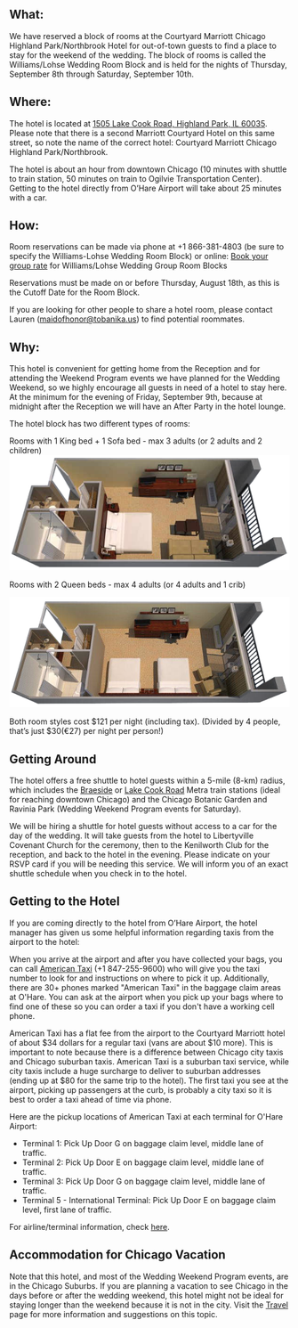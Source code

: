 ## What:
We have reserved a block of rooms at the Courtyard Marriott Chicago Highland Park/Northbrook Hotel for out-of-town guests to find a place to stay for the weekend of the wedding.  The block of rooms is called the Williams/Lohse Wedding Room Block and is held for the nights of Thursday, September 8th through Saturday, September 10th.

## Where:
The hotel is located at [1505 Lake Cook Road, Highland Park, IL 60035](https://www.google.com/maps/place/Courtyard+Chicago+Highland+Park%2FNorthbrook).  Please note that there is a second Marriott Courtyard Hotel on this same street, so note the name of the correct hotel: Courtyard Marriott Chicago Highland Park/Northbrook.

The hotel is about an hour from downtown Chicago (10 minutes with shuttle to train station, 50 minutes on train to Ogilvie Transportation Center).  Getting to the hotel directly from O’Hare Airport will take about 25 minutes with a car.

## How:
Room reservations can be made via phone at +1 866-381-4803 (be sure to specify the Williams-Lohse Wedding Room Block) or online: [Book your group rate](http://www.marriott.com/meeting-event-hotels/group-corporate-travel/groupCorp.mi?resLinkData=Williams/Lohse%20Wedding%20Group%20Room%20Block%5Echihp%60wlwwlwa%7Cwlwwlwb%60109.00%60USD%60false%604%609/8/16%609/11/16%6008/18/2016&app=resvlink&stop_mobi=yes) for Williams/Lohse Wedding Group Room Blocks

Reservations must be made on or before Thursday, August 18th, as this is the Cutoff Date for the Room Block.

If you are looking for other people to share a hotel room, please contact Lauren ([maidofhonor@tobanika.us](mailto:maidofhonor@tobanika.us)) to find potential roommates.

## Why:
This hotel is convenient for getting home from the Reception and for attending the Weekend Program events we have planned for the Wedding Weekend, so we highly encourage all guests in need of a hotel to stay here.  At the minimum for the evening of Friday, September 9th, because at midnight after the Reception we will have an After Party in the hotel lounge.

The hotel block has two different types of rooms:

Rooms with 1 King bed + 1 Sofa bed - max 3 adults (or 2 adults and 2 children)
![](king_room_floorplan.png)

Rooms with 2 Queen beds - max 4 adults (or 4 adults and 1 crib)

![](queen_room_floorplan.png)

Both room styles cost $121 per night (including tax).  (Divided by 4 people, that’s just $30(€27) per night per person!)

## Getting Around

The hotel offers a free shuttle to hotel guests within a 5-mile (8-km) radius, which includes the [Braeside](http://metrarail.com/content/metra/en/home/maps_schedules/metra_system_map/up-n/map.html) or [Lake Cook Road](http://metrarail.com/content/metra/en/home/maps_schedules/metra_system_map/md-n/map.html) Metra train stations (ideal for reaching downtown Chicago) and the Chicago Botanic Garden and Ravinia Park (Wedding Weekend Program events for Saturday).

We will be hiring a shuttle for hotel guests without access to a car for the day of the wedding.  It will take guests from the hotel to Libertyville Covenant Church for the ceremony, then to the Kenilworth Club for the reception, and back to the hotel in the evening.  Please indicate on your RSVP card if you will be needing this service.  We will inform you of an exact shuttle schedule when you check in to the hotel.

<span id="hoteltaxi"></span>
## Getting to the Hotel

If you are coming directly to the hotel from O’Hare Airport, the hotel manager has given us some helpful information regarding taxis from the airport to the hotel:  

When you arrive at the airport and after you have collected your bags, you can call [American Taxi](https://www.americantaxi.com/ATOnlineOrderWeb/main.htm) (+1 847-255-9600) who will give you the taxi number to look for and instructions on where to pick it up. Additionally, there are 30+ phones marked "American Taxi" in the baggage claim areas at O'Hare. You can ask at the airport when you pick up your bags where to find one of these so you can order a taxi if you don't have a working cell phone.

American Taxi has a flat fee from the airport to the Courtyard Marriott hotel of about $34 dollars for a regular taxi (vans are about $10 more).   This is important to note because there is a difference between Chicago city taxis and Chicago suburban taxis.  American Taxi is a suburban taxi service, while city taxis include a huge surcharge to deliver to suburban addresses (ending up at $80 for the same trip to the hotel).  The first taxi you see at the airport, picking up passengers at the curb, is probably a city taxi so it is best to order a taxi ahead of time via phone.

Here are the pickup locations of American Taxi at each terminal for O'Hare Airport:

- Terminal 1: Pick Up Door G on baggage claim level, middle lane of traffic.
- Terminal 2: Pick Up Door E on baggage claim level, middle lane of traffic.
- Terminal 3: Pick Up Door G on baggage claim level, middle lane of traffic.
- Terminal 5 - International Terminal: Pick Up Door E on baggage claim level, first lane of traffic.

For airline/terminal information, check [here](http://www.flychicago.com/OHare/EN/MyFlight/Airline/Airline-Information).

## Accommodation for Chicago Vacation

Note that this hotel, and most of the Wedding Weekend Program events, are in the Chicago Suburbs. If you are planning a vacation to see Chicago in the days before or after the wedding weekend, this hotel might not be ideal for staying longer than the weekend because it is not in the city. Visit the [Travel](../travel) page for more information and suggestions on this topic.
